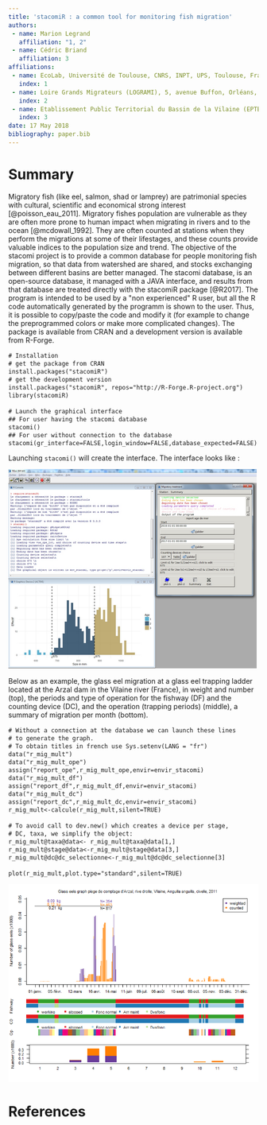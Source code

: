 ```yaml
---
title: 'stacomiR : a common tool for monitoring fish migration'
authors:
 - name: Marion Legrand
   affiliation: "1, 2"
 - name: Cédric Briand
   affiliation: 3
affiliations:
 - name: EcoLab, Université de Toulouse, CNRS, INPT, UPS, Toulouse, France
   index: 1
 - name: Loire Grands Migrateurs (LOGRAMI), 5, avenue Buffon, Orléans, France
   index: 2
 - name: Etablissement Public Territorial du Bassin de la Vilaine (EPTB Vilaine), Boulevard de Bretagne, La Roche-Bernard, France
   index: 3
date: 17 May 2018
bibliography: paper.bib
---
```


# Summary

Migratory fish (like eel, salmon, shad or lamprey) are patrimonial species with cultural, scientific and economical strong interest [@poisson_eau_2011].
Migratory fishes population are vulnerable as they are often more prone to human impact when migrating in rivers and to the ocean [@mcdowall_1992].
They are often counted at stations when they perform the migrations at some of their lifestages, and these counts provide valuable indices to
the population size and trend. 
The objective of the stacomi project is to provide a common database for people monitoring fish migration, so that data from watershed are shared, and stocks exchanging between different basins are better managed. The stacomi database, is an open-source database, it managed with a JAVA interface, and results from
that database are treated directly with the stacomiR package [@R2017]. The program is intended to be used by a "non experienced" R user, but all the R code automatically generated by the programm is shown to the user. Thus, it is possible to copy/paste the code and modify it (for example to change the preprogrammed colors or make more complicated changes). 
The package is available from CRAN and a development version is available
from R-Forge.

```{R}
# Installation
# get the package from CRAN
install.packages("stacomiR") 
# get the development version
install.packages("stacomiR", repos="http://R-Forge.R-project.org") 
library(stacomiR)

# Launch the graphical interface
## For user having the stacomi database
stacomi()
## For user without connection to the database
stacomi(gr_interface=FALSE,login_window=FALSE,database_expected=FALSE) 
```

Launching `stacomi()` will create the interface. The interface looks
like :

![](figures/interface_graph_taille_sat.png)

Below as an example, the glass eel migration at a glass eel trapping ladder located
at the Arzal dam in the Vilaine river (France), in weight and number (top),
the periods and type of operation for the fishway (DF) and the counting device (DC), and the operation (trapping periods) (middle), a summary of migration per month (bottom).

```{R}
# Without a connection at the database we can launch these lines 
# to generate the graph.
# To obtain titles in french use Sys.setenv(LANG = "fr")
data("r_mig_mult")
data("r_mig_mult_ope")
assign("report_ope",r_mig_mult_ope,envir=envir_stacomi)
data("r_mig_mult_df")
assign("report_df",r_mig_mult_df,envir=envir_stacomi)
data("r_mig_mult_dc")
assign("report_dc",r_mig_mult_dc,envir=envir_stacomi)
r_mig_mult<-calcule(r_mig_mult,silent=TRUE) 

# To avoid call to dev.new() which creates a device per stage, 
# DC, taxa, we simplify the object:
r_mig_mult@taxa@data<- r_mig_mult@taxa@data[1,]
r_mig_mult@stage@data<-r_mig_mult@stage@data[3,]
r_mig_mult@dc@dc_selectionne<-r_mig_mult@dc@dc_selectionne[3]

plot(r_mig_mult,plot.type="standard",silent=TRUE)

```
![](figures/rmmstd.png)

# References
